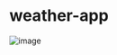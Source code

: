 # weather-app

![image](https://github.com/Melanie-J-Baker/weather-app/assets/104843873/f55b9b5f-2263-46aa-a58e-25a1f80e51f0)
